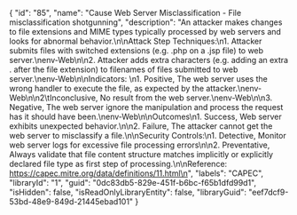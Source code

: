 {
  "id": "85",
  "name": "Cause Web Server Misclassification - File misclassification shotgunning",
  "description": "An attacker makes changes to file extensions and MIME types typically processed by web servers and looks for abnormal behavior.\n\nAttack Step Techniques:\n1.   Attacker submits files with switched extensions (e.g. .php on a .jsp file) to web server.\nenv-Web\n\n2.   Attacker adds extra characters (e.g. adding an extra . after the file extension) to filenames of files submitted to web server.\nenv-Web\n\nIndicators: \n1.  Positive,  The web server uses the wrong handler to execute the file, as expected by the attacker.\nenv-Web\n\n2\tInconclusive,  No result from the web server.\nenv-Web\n\n3.   Negative,  The web server ignore the manipulation and process the request has it should have been.\nenv-Web\n\nOutcomes\n1.  Success,  Web server exhibits unexpected behavior.\n\n2.   Failure,   The attacker cannot get the web server to misclassify a file.\n\nSecurity Controls:\n1.   Detective,  Monitor web server logs for excessive file processing errors\n\n2.   Preventative,  Always validate that file content structure matches implicitly or explicitly declared file type as first step of processing.\n\nReference: https://capec.mitre.org/data/definitions/11.html\n",
  "labels": "CAPEC",
  "libraryId": "1",
  "guid": "0dc83db5-829e-451f-b6bc-f65b1dfd99d1",
  "isHidden": false,
  "isReadOnlyLibraryEntity": false,
  "libraryGuid": "eef7dcf9-53bd-48e9-849d-21445ebad101"
}